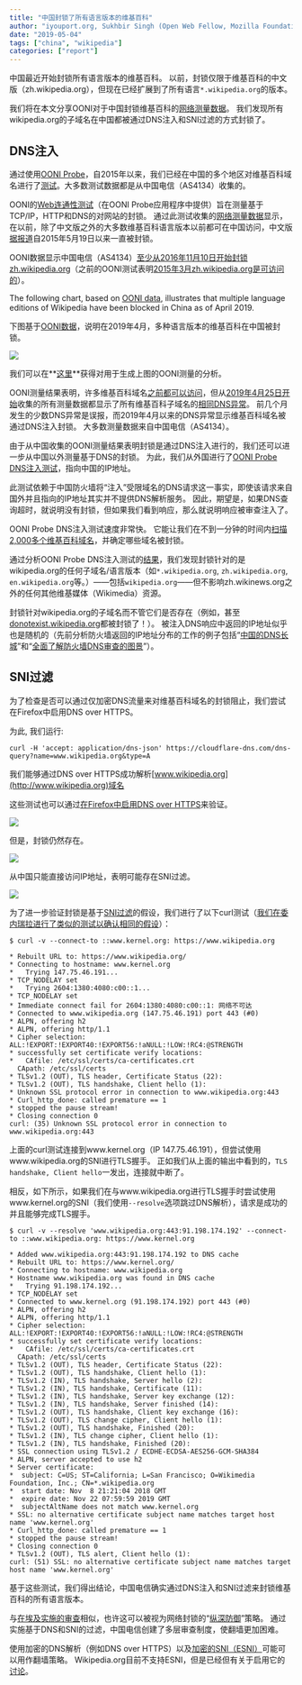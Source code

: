 ```yaml
---
title: "中国封锁了所有语言版本的维基百科"
author: "iyouport.org, Sukhbir Singh (Open Web Fellow, Mozilla Foundation), Arturo Filastò (OONI), Maria Xynou (OONI)"
date: "2019-05-04"
tags: ["china", "wikipedia"]
categories: ["report"]
---
```


中国最近开始封锁所有语言版本的维基百科。 以前，封锁仅限于维基百科的中文版（zh.wikipedia.org），但现在已经扩展到了所有语言`*.wikipedia.org`的版本。

我们将在本文分享OONI对于中国封锁维基百科的[网络测量数据](https://api.ooni.io/files/by_country/CN)。 我们发现所有wikipedia.org的子域名在中国都被通过DNS注入和SNI过滤的方式封锁了。

## DNS注入

通过使用[OONI Probe](https://ooni.io/install/)，自2015年以来，我们已经在中国的多个地区对维基百科域名进行了[测试](https://api.ooni.io/files/by_country/CN)。大多数测试数据都是从中国电信（AS4134）收集的。

OONI的[Web连通性测试](https://ooni.io/nettest/web-connectivity/)（在OONI Probe应用程序中提供）旨在测量基于TCP/IP，HTTP和DNS的对网站的封锁。 通过此测试收集的[网络测量数据](https://api.ooni.io/files/by_country/CN)显示，在以前，除了中文版之外的大多数维基百科语言版本以前都可在中国访问，中文版[据报道](https://www.theepochtimes.com/china-now-blocked-from-accessing-wikipedia_1384917.html)自2015年5月19日以来一直被封锁。

OONI数据显示中国电信（AS4134）[至少从2016年11月10日开始封锁zh.wikipedia.org](https://explorer.ooni.io/measurement/20161110T035949Z_AS4134_oAjg1SM4bjI5yI2D9yhu8Rfq830QL5avcxPg8LmhEAN1u0pvYq?input=http:%2F%2Fzh.wikipedia.org%2Fwiki%2Fwikipedia:%25e9%25a6%2596%25e9%25a1%25b5)（之前的OONI测试表明[2015年3月zh.wikipedia.org是可访问的](http://api.ooni.io/files/download/2015-03-04/20150304T232111Z-CN-AS4808-http_requests-no_report_id-0.1.0-probe.yaml)）。

The following chart, based on [OONI data](https://api.ooni.io/files/by_country/CN), illustrates that multiple language editions of Wikipedia have been blocked in China as of April 2019.

下图基于[OONI数据](https://api.ooni.io/files/by_country/CN)，说明在2019年4月，多种语言版本的维基百科在中国被封锁。

![](/post/2019-china-wikipedia-blocking/ooni-china-blocks-wikipedia.png)

我们可以在**[这里](/post/2019-china-wikipedia-blocking/20190502-china-wikipedia.csv)**获得对用于生成上图的OONI测量的分析。

OONI测量结果表明，许多维基百科域名[之前都可以访问](https://explorer.ooni.io/measurement/20190218T081331Z_AS4134_2CoUgy8tf1A7DF2JZNghiXWuK7ndJRnTVHsnWTTVjkJFDb1mcd?input=https:%2F%2Fen.wikipedia.org%2Fwiki%2Fthe_holocaust)，但从[2019年4月25日开始](https://explorer.ooni.io/measurement/20190425T070917Z_AS4134_45hNnx6LkceBitzcVB1oAGfpHyJuKFKR7NkLU5XTCdz2JKVPhy?input=https:%2F%2Fen.wikipedia.org)收集的所有测量数据都显示了所有维基百科子域名的[相同DNS异常](https://explorer.ooni.io/measurement/20190425T070917Z_AS4134_45hNnx6LkceBitzcVB1oAGfpHyJuKFKR7NkLU5XTCdz2JKVPhy?input=https:%2F%2Fen.wikipedia.org)。 前几个月发生的少数DNS异常是误报，而2019年4月以来的DNS异常显示维基百科域名被通过DNS注入封锁。 大多数测量数据来自中国电信（AS4134）。

由于从中国收集的OONI测量结果表明封锁是通过DNS注入进行的，我们还可以进一步从中国以外测量基于DNS的封锁。 为此，我们从外国进行了[OONI Probe DNS注入测试](https://github.com/ooni/spec/blob/master/nettests/ts-012-dns-injection.md)，指向中国的IP地址。

此测试依赖于中国防火墙将“注入”受限域名的DNS请求这一事实，即使该请求来自国外并且指向的IP地址其实并不提供DNS解析服务。 因此，期望是，如果DNS查询超时，就说明没有封锁，但如果我们看到响应，那么就说明响应被审查注入了。

OONI Probe DNS注入测试速度非常快。 它能让我们在不到一分钟的时间内[扫描2,000多个维基百科域名](https://api.ooni.io/files/download/2019-04-24/20190424T200655Z-IS-AS47172-dns_injection-20190424T200655Z_AS47172_Peuv89addXJ1NZ5nTzY7i94X0rTag3QqGLwXKQcaoDTnHu9hu7-0.2.0-probe.json)，并确定哪些域名被封锁。

通过分析OONI Probe DNS注入测试的[结果](https://api.ooni.io/files/download/2019-04-24/20190424T200655Z-IS-AS47172-dns_injection-20190424T200655Z_AS47172_Peuv89addXJ1NZ5nTzY7i94X0rTag3QqGLwXKQcaoDTnHu9hu7-0.2.0-probe.json)，我们发现封锁针对的是wikipedia.org的任何子域名/语言版本（如`*.wikipedia.org`, `zh.wikipedia.org`, `en.wikipedia.org`等。）——包括`wikipedia.org`——但不影响zh.wikinews.org之外的任何其他维基媒体（Wikimedia）资源。

封锁针对wikipedia.org的子域名而不管它们是否存在（例如，甚至[donotexist.wikipedia.org](https://api.ooni.io/files/download/2019-04-24/20190424T200655Z-IS-AS47172-dns_injection-20190424T200655Z_AS47172_Peuv89addXJ1NZ5nTzY7i94X0rTag3QqGLwXKQcaoDTnHu9hu7-0.2.0-probe.json)都被封锁了！）。 被注入DNS响应中返回的IP地址似乎也是随机的（先前分析防火墙返回的IP地址分布的工作的例子包括“[中国的DNS长城](https://censorbib.nymity.ch/pdf/Lowe2007a.pdf)”和“[全面了解防火墙DNS审查的图景](https://www.usenix.org/system/files/conference/foci14/foci14-anonymous.pdf)”）。

## SNI过滤

为了检查是否可以通过仅加密DNS流量来对维基百科域名的封锁阻止，我们尝试在Firefox中启用DNS over HTTPS。

为此, 我们运行:

```
curl -H 'accept: application/dns-json' https://cloudflare-dns.com/dns-query?name=www.wikipedia.org&type=A
```

我们能够通过DNS over HTTPS成功解析[www.wikipedia.org](http://www.wikipedia.org)域名

这些测试也可以通过[在Firefox中启用DNS over HTTPS](https://wiki.mozilla.org/Trusted_Recursive_Resolver)来验证。

![](/post/2019-china-wikipedia-blocking/firefox-1.png)

但是，封锁仍然存在。

![](/post/2019-china-wikipedia-blocking/firefox-2.png)

从中国只能直接访问IP地址，表明可能存在SNI过滤。

![](/post/2019-china-wikipedia-blocking/firefox-3.png)

为了进一步验证封锁是基于[SNI过滤](https://en.wikipedia.org/wiki/Server_Name_Indication)的假设，我们进行了以下curl测试（[我们在委内瑞拉进行了类似的测试以确认相同的假设](https://ooni.torproject.org/post/venezuela-blocking-wikipedia-and-social-media-2019/)）：

```
$ curl -v --connect-to ::www.kernel.org: https://www.wikipedia.org

* Rebuilt URL to: https://www.wikipedia.org/
* Connecting to hostname: www.kernel.org
*   Trying 147.75.46.191...
* TCP_NODELAY set
*   Trying 2604:1380:4080:c00::1...
* TCP_NODELAY set
* Immediate connect fail for 2604:1380:4080:c00::1: 网络不可达
* Connected to www.wikipedia.org (147.75.46.191) port 443 (#0)
* ALPN, offering h2
* ALPN, offering http/1.1
* Cipher selection: ALL:!EXPORT:!EXPORT40:!EXPORT56:!aNULL:!LOW:!RC4:@STRENGTH
* successfully set certificate verify locations:
*   CAfile: /etc/ssl/certs/ca-certificates.crt
  CApath: /etc/ssl/certs
* TLSv1.2 (OUT), TLS header, Certificate Status (22):
* TLSv1.2 (OUT), TLS handshake, Client hello (1):
* Unknown SSL protocol error in connection to www.wikipedia.org:443
* Curl_http_done: called premature == 1
* stopped the pause stream!
* Closing connection 0
curl: (35) Unknown SSL protocol error in connection to www.wikipedia.org:443
```

上面的curl测试连接到www.kernel.org（IP 147.75.46.191），但尝试使用www.wikipedia.org的SNI进行TLS握手。 正如我们从上面的输出中看到的，`TLS handshake, Client hello`一发出，连接就中断了。

相反，如下所示，如果我们在与www.wikipedia.org进行TLS握手时尝试使用www.kernel.org的SNI（我们使用`--resolve`选项跳过DNS解析），请求是成功的并且能够完成TLS握手。

```
$ curl -v --resolve 'www.wikipedia.org:443:91.198.174.192' --connect-to ::www.wikipedia.org: https://www.kernel.org

* Added www.wikipedia.org:443:91.198.174.192 to DNS cache
* Rebuilt URL to: https://www.kernel.org/
* Connecting to hostname: www.wikipedia.org
* Hostname www.wikipedia.org was found in DNS cache
*   Trying 91.198.174.192...
* TCP_NODELAY set
* Connected to www.kernel.org (91.198.174.192) port 443 (#0)
* ALPN, offering h2
* ALPN, offering http/1.1
* Cipher selection: ALL:!EXPORT:!EXPORT40:!EXPORT56:!aNULL:!LOW:!RC4:@STRENGTH
* successfully set certificate verify locations:
*   CAfile: /etc/ssl/certs/ca-certificates.crt
  CApath: /etc/ssl/certs
* TLSv1.2 (OUT), TLS header, Certificate Status (22):
* TLSv1.2 (OUT), TLS handshake, Client hello (1):
* TLSv1.2 (IN), TLS handshake, Server hello (2):
* TLSv1.2 (IN), TLS handshake, Certificate (11):
* TLSv1.2 (IN), TLS handshake, Server key exchange (12):
* TLSv1.2 (IN), TLS handshake, Server finished (14):
* TLSv1.2 (OUT), TLS handshake, Client key exchange (16):
* TLSv1.2 (OUT), TLS change cipher, Client hello (1):
* TLSv1.2 (OUT), TLS handshake, Finished (20):
* TLSv1.2 (IN), TLS change cipher, Client hello (1):
* TLSv1.2 (IN), TLS handshake, Finished (20):
* SSL connection using TLSv1.2 / ECDHE-ECDSA-AES256-GCM-SHA384
* ALPN, server accepted to use h2
* Server certificate:
*  subject: C=US; ST=California; L=San Francisco; O=Wikimedia Foundation, Inc.; CN=*.wikipedia.org
*  start date: Nov  8 21:21:04 2018 GMT
*  expire date: Nov 22 07:59:59 2019 GMT
*  subjectAltName does not match www.kernel.org
* SSL: no alternative certificate subject name matches target host name 'www.kernel.org'
* Curl_http_done: called premature == 1
* stopped the pause stream!
* Closing connection 0
* TLSv1.2 (OUT), TLS alert, Client hello (1):
curl: (51) SSL: no alternative certificate subject name matches target host name 'www.kernel.org'
```

基于这些测试，我们得出结论，中国电信确实通过DNS注入和SNI过滤来封锁维基百科的所有语言版本。

与[在埃及实施的审查](https://ooni.torproject.org/post/egypt-internet-censorship/)相似，也许这可以被视为网络封锁的“[纵深防御](https://en.wikipedia.org/wiki/Defense_in_depth_(computing))”策略。 通过实施基于DNS和SNI的过滤，中国电信创建了多层审查制度，使翻墙更加困难。

使用加密的DNS解析（例如DNS over HTTPS）以及[加密的SNI（ESNI）](https://datatracker.ietf.org/doc/draft-ietf-tls-esni/)可能可以用作翻墙策略。 Wikipedia.org目前不支持ESNI，但是已经但有关于启用它的[讨论](https://phabricator.wikimedia.org/T205378)。